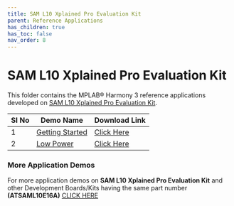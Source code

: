 ```yaml
---
title: SAM L10 Xplained Pro Evaluation Kit
parent: Reference Applications
has_children: true
has_toc: false
nav_order: 8
---
```


# SAM L10 Xplained Pro Evaluation Kit

This folder contains the MPLAB® Harmony 3 reference applications developed on [SAM L10 Xplained Pro Evaluation Kit](https://www.microchip.com/Developmenttools/ProductDetails/DM320204).   

|SI No| Demo Name | Download Link |
| --- | --- | -- |
| 1 | [Getting Started](./saml10_getting_started/readme.md) | [Click Here](https://github.com/MicrochipTech/MPLAB-Harmony-Reference-Apps/releases/latest/download/saml10_getting_started.zip) |
| 2 | [Low Power](./saml10_low_power/readme.md) |  [Click Here](https://github.com/MicrochipTech/MPLAB-Harmony-Reference-Apps/releases/latest/download/saml10_low_power.zip) |

### More Application Demos

For more application demos on **SAM L10 Xplained Pro Evaluation Kit** and other Development Boards/Kits having the same part number **(ATSAML10E16A)** <a href="https://mplab-discover.microchip.com/v1/offeringtype/com.microchip.ide.project?s0=ATSAML10E16A" target="_blank"> CLICK HERE </a>
